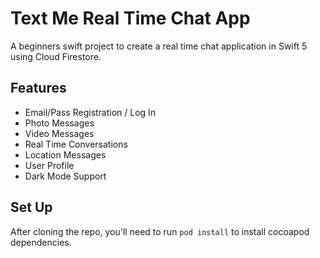 # Text Me Real Time Chat App

A beginners swift project to create a real time chat application in Swift 5 using Cloud Firestore.

## Features

- Email/Pass Registration / Log In
- Photo Messages
- Video Messages
- Real Time Conversations
- Location Messages
- User Profile
- Dark Mode Support


## Set Up

After cloning the repo, you'll need to run `pod install` to install cocoapod dependencies.
